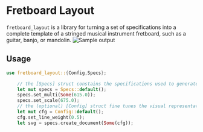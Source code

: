 # Fretboard Layout
<!-- cargo-sync-readme start -->

`fretboard_layout` is a library for turning a set of specifications into a
complete template of a stringed musical instrument fretboard, such as a
guitar, banjo, or mandolin.
![Sample output](https://jeang3nie.codeberg.page/gfret/sample.svg)
## Usage
```rust
use fretboard_layout::{Config,Specs};

    // the [Specs] struct constains the specifications used to generate the svg
    let mut specs = Specs::default();
    specs.set_multi(Some(615.0));
    specs.set_scale(675.0);
    // the (optional) [Config] struct fine tunes the visual representation
    let mut cfg = Config::default();
    cfg.set_line_weight(0.5);
    let svg = specs.create_document(Some(cfg));
```

<!-- cargo-sync-readme end -->
